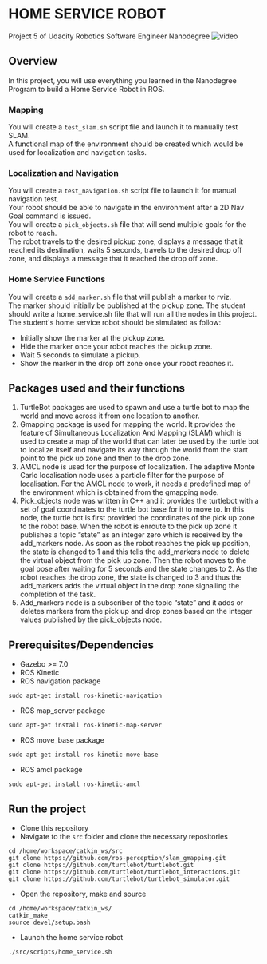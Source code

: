 # HOME SERVICE ROBOT
Project 5 of Udacity Robotics Software Engineer Nanodegree
![video](https://github.com/adamalavi/Robotics-software-development-Udacity_ND/blob/master/Project5/videos/Project%205-Home%20service%20robot.gif)  

## Overview  
In this project, you will use everything you learned in the Nanodegree Program to build a Home Service Robot in ROS.  
### Mapping  
You will create a `test_slam.sh` script file and launch it to manually test SLAM.  
A functional map of the environment should be created which would be used for localization and navigation tasks.  
### Localization and Navigation  
You will create a `test_navigation.sh` script file to launch it for manual navigation test.  
Your robot should be able to navigate in the environment after a 2D Nav Goal command is issued.  
You will create a `pick_objects.sh` file that will send multiple goals for the robot to reach.  
The robot travels to the desired pickup zone, displays a message that it reached its destination, waits 5 seconds, travels to the desired drop off zone, and displays a message that it reached the drop off zone. 
### Home Service Functions  
You will create a `add_marker.sh` file that will publish a marker to rviz.  
The marker should initially be published at the pickup zone.
The student should write a home_service.sh file that will run all the nodes in this project.  
The student's home service robot should be simulated as follow:  
* Initially show the marker at the pickup zone.
* Hide the marker once your robot reaches the pickup zone.
* Wait 5 seconds to simulate a pickup.
* Show the marker in the drop off zone once your robot reaches it.

## Packages used and their functions
1.  TurtleBot packages are used to spawn and use a turtle bot to map the world and move across it from one location to another.
2.	Gmapping package is used for mapping the world. It provides the feature of Simultaneous Localization And Mapping (SLAM) which is used to create a map of the world that can later be used by the turtle bot to localize itself and navigate its way through the world from the start point to the pick up zone and then to the drop zone.
3.	AMCL node is used for the purpose of localization. The adaptive Monte Carlo localisation node uses a particle filter for the purpose of localisation. For the AMCL node to work, it needs a predefined map of the environment which is obtained from the gmapping node.
4.	Pick_objects node was written in C++ and it provides the turtlebot with a set of goal coordinates to the turtle bot base for it to move to. In this node, the turtle bot is first provided the coordinates of the pick up zone to the robot base. When the robot is enroute to the pick up zone it publishes a topic “state” as an integer zero which is received by the add_markers node. As soon as the robot reaches the pick up position, the state is changed to 1 and this tells the add_markers node to delete the virtual object from the pick up zone. Then the robot moves to the goal pose after waiting for 5 seconds and the state changes to 2. As the robot reaches the drop zone, the state is changed to 3 and thus the add_markers adds the virtual object in the drop zone signalling the completion of the task.
5.	Add_markers node is a subscriber of the topic “state” and it adds or deletes markers from the pick up and drop zones based on the integer values published by the pick_objects node.


## Prerequisites/Dependencies  
* Gazebo >= 7.0  
* ROS Kinetic  
* ROS navigation package  
```
sudo apt-get install ros-kinetic-navigation
```
* ROS map_server package  
```
sudo apt-get install ros-kinetic-map-server
```
* ROS move_base package  
```
sudo apt-get install ros-kinetic-move-base
```
* ROS amcl package  
```
sudo apt-get install ros-kinetic-amcl
```

## Run the project  
* Clone this repository
* Navigate to the `src` folder and clone the necessary repositories  
```
cd /home/workspace/catkin_ws/src  
git clone https://github.com/ros-perception/slam_gmapping.git  
git clone https://github.com/turtlebot/turtlebot.git  
git clone https://github.com/turtlebot/turtlebot_interactions.git  
git clone https://github.com/turtlebot/turtlebot_simulator.git  
```
* Open the repository, make and source  
```
cd /home/workspace/catkin_ws/
catkin_make
source devel/setup.bash
```
* Launch the home service robot
```
./src/scripts/home_service.sh
```
